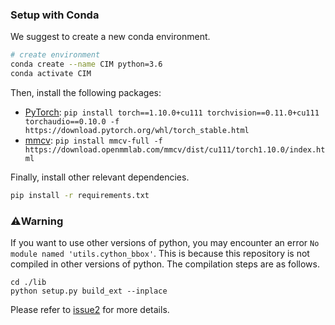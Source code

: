 ### Setup with Conda
We suggest to create a new conda environment. 

```bash
# create environment
conda create --name CIM python=3.6
conda activate CIM
```

Then, install the following packages:

- [PyTorch](https://pytorch.org/): `pip install torch==1.10.0+cu111 torchvision==0.11.0+cu111 torchaudio==0.10.0 -f https://download.pytorch.org/whl/torch_stable.html`
- [mmcv](https://openmmlab.com/): `pip install mmcv-full -f https://download.openmmlab.com/mmcv/dist/cu111/torch1.10.0/index.html`

Finally, install other relevant dependencies.
```bash
pip install -r requirements.txt
```

### ⚠️Warning
If you want to use other versions of python, you may encounter an error ```No module named 'utils.cython_bbox'```. This is because this repository is not compiled in other versions of python.
The compilation steps are as follows.

```
cd ./lib
python setup.py build_ext --inplace
```

Please refer to [issue2](https://github.com/ZechengLi19/CIM/issues/2) for more details.